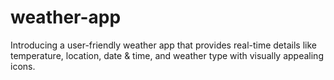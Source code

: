 # weather-app
Introducing a user-friendly weather app that provides real-time details like temperature, location, date &amp; time, and weather type with visually appealing icons.
